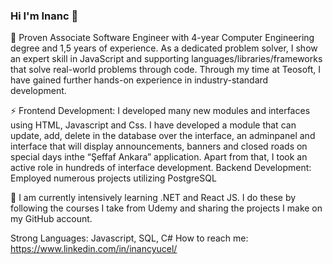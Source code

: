### Hi I'm Inanc 👋

🔭 Proven Associate Software Engineer with 4-year Computer Engineering degree and 1,5 years of experience. As a dedicated problem solver, I show an expert skill in JavaScript and supporting languages/libraries/frameworks that solve real-world problems through code. Through my time at Teosoft, I have gained further hands-on experience in industry-standard development.

⚡ Frontend Development: I developed many new modules and interfaces using HTML, Javascript and Css. I have developed a module that can update, add, delete in the database over the interface, an adminpanel and interface that will display announcements, banners and closed roads on special days inthe “Şeffaf Ankara” application. Apart from that, I took an active role in hundreds of interface development. Backend Development: Employed numerous projects utilizing PostgreSQL

🌱 I am currently intensively learning .NET and React JS. I do these by following the courses I take from Udemy and sharing the projects I make on my GitHub account.

Strong Languages: Javascript, SQL, C#
How to reach me: https://www.linkedin.com/in/inancyucel/
